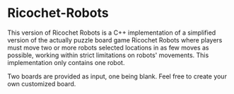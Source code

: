 # Ricochet-Robots

This version of Ricochet Robots is a C++ implementation of a simplified version of the actually puzzle board game Ricochet Robots where players must move two or more robots selected locations in as few moves as possible, working within strict limitations on robots' movements. This implementation only contains one robot. 

Two boards are provided as input, one being blank. Feel free to create your own customized board.
